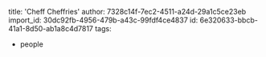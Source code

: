 title: 'Cheff Cheffries'
author: 7328c14f-7ec2-4511-a24d-29a1c5ce23eb
import_id: 30dc92fb-4956-479b-a43c-99fdf4ce4837
id: 6e320633-bbcb-41a1-8d50-ab1a8c4d7817
tags:
  - people
